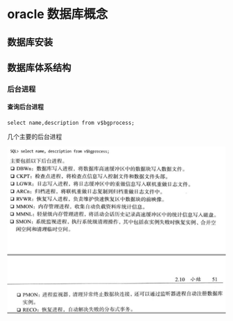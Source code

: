 # oracle 数据库概念

## 数据库安装

## 数据库体系结构

### 后台进程

#### 查询后台进程

```
select name,description from v$bgprocess;
```

几个主要的后台进程

![](./pictures/oracle主要后台进程.jpg)